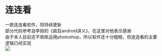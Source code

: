 连连看
========

一款连连看软件，将持续更新<br>
部分代码参考自李刚的《疯狂android讲义》，在这里对他表示感谢<br>
由于本人目前还不熟练运用photoshop，所以软件还十分粗糙，但连连看的主要逻辑已经实现<br>
![](https://github.com/Sasure/LinkGame/raw/master/tmp/first_UI.png)
